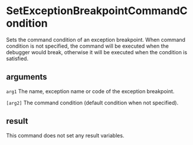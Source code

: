 # SetExceptionBreakpointCommandCondition

Sets the command condition of an exception breakpoint. When command condition is not specified, the command will be executed when the debugger would break, otherwise it will be executed when the condition is satisfied.

## arguments

`arg1` The name, exception name or code of the exception breakpoint.

`[arg2]` The command condition (default condition when not specified).

## result

This command does not set any result variables.
